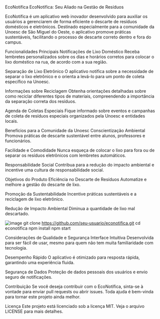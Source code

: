 EcoNotifica
EcoNotifica: Seu Aliado na Gestão de Resíduos

EcoNotifica é um aplicativo web inovador desenvolvido para auxiliar os usuários a gerenciarem de forma eficiente o descarte de resíduos domésticos e eletrônicos. Destinado especialmente para a comunidade da Unoesc de São Miguel do Oeste, o aplicativo promove práticas sustentáveis, facilitando o processo de descarte correto dentro e fora do campus.

Funcionalidades Principais
Notificações de Lixo Doméstico
Receba lembretes personalizados sobre os dias e horários corretos para colocar o lixo doméstico na rua, de acordo com a sua região.

Separação de Lixo Eletrônico
O aplicativo notifica sobre a necessidade de separar o lixo eletrônico e o orienta a levá-lo para um ponto de coleta específico na Unoesc.

Informações sobre Reciclagem
Obtenha orientações detalhadas sobre como reciclar diferentes tipos de materiais, compreendendo a importância da separação correta dos resíduos.

Agenda de Coletas Especiais
Fique informado sobre eventos e campanhas de coleta de resíduos especiais organizados pela Unoesc e entidades locais.

Benefícios para a Comunidade da Unoesc
Conscientização Ambiental
Promova práticas de descarte sustentável entre alunos, professores e funcionários.

Facilidade e Comodidade
Nunca esqueça de colocar o lixo para fora ou de separar os resíduos eletrônicos com lembretes automáticos.

Responsabilidade Social
Contribua para a redução do impacto ambiental e incentive uma cultura de responsabilidade social.

Objetivos do Produto
Eficiência no Descarte de Resíduos
Automatize e melhore a gestão do descarte de lixo.

Promoção da Sustentabilidade
Incentive práticas sustentáveis e a reciclagem de lixo eletrônico.

Redução de Impacto Ambiental
Diminua a quantidade de lixo mal descartado.


![image](https://github.com/user-attachments/assets/5ce0263f-8bde-42e2-b708-cdec99cbd6a7)
git clone https://github.com/seu-usuario/econotifica.git
cd econotifica
npm install
npm start


Considerações de Qualidade e Segurança
Interface Intuitiva
Desenvolvida para ser fácil de usar, mesmo para quem não tem muita familiaridade com tecnologia.

Desempenho Rápido
O aplicativo é otimizado para resposta rápida, garantindo uma experiência fluida.

Segurança de Dados
Proteção de dados pessoais dos usuários e envio seguro de notificações.

Contribuição
Se você deseja contribuir com o EcoNotifica, sinta-se à vontade para enviar pull requests ou abrir issues. Toda ajuda é bem-vinda para tornar este projeto ainda melhor.

Licença
Este projeto está licenciado sob a licença MIT. Veja o arquivo LICENSE para mais detalhes.
